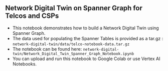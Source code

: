 ## Network Digital Twin on Spanner Graph for Telcos and CSPs


* This notebook demonstrates how to build a Network Digital Twin using Spanner Graph.
* The data used for populating the Spanner Tables is provided as a tar.gz : `network-digital-twin/data/telco-notebook-data.tar.gz`
* The notebook can be found here: `network-digital-twin/Network_Digital_Twin_Spanner_Graph_Notebook.ipynb`
* You can upload and run this notebook to Google Colab or use Vertex AI Notebooks.
